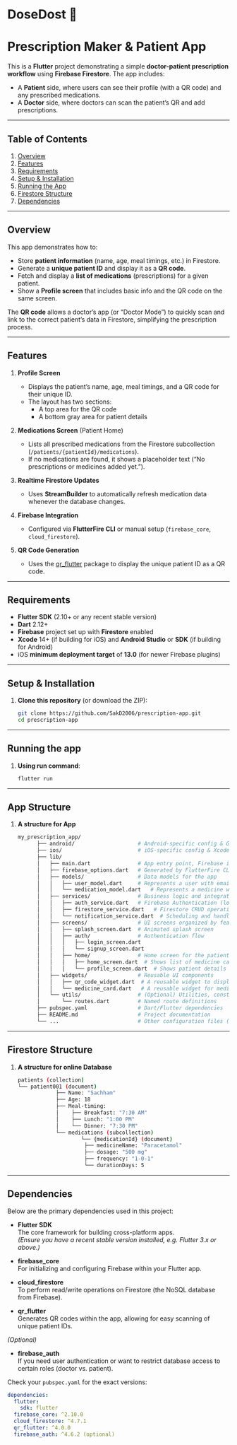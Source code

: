 # DoseDost 💊
# Prescription Maker & Patient App


This is a **Flutter** project demonstrating a simple **doctor-patient prescription workflow** using **Firebase Firestore**. The app includes:

- A **Patient** side, where users can see their profile (with a QR code) and any prescribed medications.
- A **Doctor** side, where doctors can scan the patient’s QR and add prescriptions.

---

## Table of Contents
1. [Overview](#overview)  
2. [Features](#features)
3. [Requirements](#requirements)  
4. [Setup & Installation](#setup--installation)  
5. [Running the App](#running-the-app)  
6. [Firestore Structure](#firestore-structure)  
7. [Dependencies](#dependencies)

---

## Overview

This app demonstrates how to:
- Store **patient information** (name, age, meal timings, etc.) in Firestore.
- Generate a **unique patient ID** and display it as a **QR code**.
- Fetch and display a **list of medications** (prescriptions) for a given patient.
- Show a **Profile screen** that includes basic info and the QR code on the same screen.

The **QR code** allows a doctor’s app (or “Doctor Mode”) to quickly scan and link to the correct patient’s data in Firestore, simplifying the prescription process.

---

## Features

1. **Profile Screen**  
   - Displays the patient’s name, age, meal timings, and a QR code for their unique ID.  
   - The layout has two sections:  
     - A top area for the QR code  
     - A bottom gray area for patient details  

2. **Medications Screen** (Patient Home)  
   - Lists all prescribed medications from the Firestore subcollection (`/patients/{patientId}/medications`).  
   - If no medications are found, it shows a placeholder text (“No prescriptions or medicines added yet.”).  

3. **Realtime Firestore Updates**  
   - Uses **StreamBuilder** to automatically refresh medication data whenever the database changes.  

4. **Firebase Integration**  
   - Configured via **FlutterFire CLI** or manual setup (`firebase_core`, `cloud_firestore`).  

5. **QR Code Generation**  
   - Uses the [qr_flutter](https://pub.dev/packages/qr_flutter) package to display the unique patient ID as a QR code.

---

## Requirements

- **Flutter SDK** (2.10+ or any recent stable version)
- **Dart** 2.12+
- **Firebase** project set up with **Firestore** enabled
- **Xcode** 14+ (if building for iOS) and **Android Studio** or **SDK** (if building for Android)
- iOS **minimum deployment target** of **13.0** (for newer Firebase plugins)

---

## Setup & Installation

1. **Clone this repository** (or download the ZIP):
   ```bash
   git clone https://github.com/SakD2006/prescription-app.git
   cd prescription-app

---

## Running the app
1. **Using run command**:
   ```bash
   flutter run

---

## App Structure
1. **A structure for App**
    ```bash
    my_prescription_app/
          ├── android/                    # Android-specific config & Gradle files
          ├── ios/                        # iOS-specific config & Xcode files
          ├── lib/
          │   ├── main.dart               # App entry point, Firebase initialization, routing
          │   ├── firebase_options.dart   # Generated by FlutterFire CLI (Firebase config)
          │   ├── models/                 # Data models for the app
          │   │   ├── user_model.dart     # Represents a user with email, age, meal timings, etc.
          │   │   └── medication_model.dart   # Represents a medicine with name, dosage, frequency, duration, etc.
          │   ├── services/               # Business logic and integration with Firebase/notifications
          │   │   ├── auth_service.dart   # Firebase Authentication (login,  signup, sign-out)
          │   │   ├── firestore_service.dart   # Firestore CRUD operations (fetch/add prescriptions)
          │   │   └── notification_service.dart  # Scheduling and handling notifications
          │   ├── screens/                # UI screens organized by feature
          │   │   ├── splash_screen.dart  # Animated splash screen
          │   │   ├── auth/               # Authentication flow
          │   │   │   ├── login_screen.dart
          │   │   │   └── signup_screen.dart
          │   │   ├── home/               # Home screen for the patient
          │   │   │   ├── home_screen.dart  # Shows list of medicine cards
          │   │   │   └── profile_screen.dart  # Shows patient details and embedded QR code
          │   ├── widgets/                # Reusable UI components
          │   │   ├── qr_code_widget.dart  # A reusable widget to display a QR code
          │   │   └── medicine_card.dart   # A reusable widget for medicine cards with a "taken" button
          │   └── utils/                  # (Optional) Utilities, constants, helper functions, etc.
          │       └── routes.dart         # Named route definitions
          ├── pubspec.yaml                # Dart/Flutter dependencies
          ├── README.md                   # Project documentation
          └── ...                         # Other configuration files (analysis_options.yaml, etc.)


---

## Firestore Structure
1. **A structure for online Database**
    ```bash
    patients (collection)
    └── patient001 (document)
                ├── Name: "Sachham"
                ├── Age: 18
                ├── Meal-timing:
                │    ├── Breakfast: "7:30 AM"
                │    ├── Lunch: "1:00 PM"
                │    └── Dinner: "7:30 PM"
                └── medications (subcollection)
                        └── {medicationId} (document)
                         ├── medicineName: "Paracetamol"
                         ├── dosage: "500 mg"
                         ├── frequency: "1-0-1"
                         └── durationDays: 5


---

## Dependencies

Below are the primary dependencies used in this project:

- **Flutter SDK**  
  The core framework for building cross-platform apps.  
  *(Ensure you have a recent stable version installed, e.g. Flutter 3.x or above.)*

- **firebase_core**  
  For initializing and configuring Firebase within your Flutter app.

- **cloud_firestore**  
  To perform read/write operations on Firestore (the NoSQL database from Firebase).

- **qr_flutter**  
  Generates QR codes within the app, allowing for easy scanning of unique patient IDs.

*(Optional)*

- **firebase_auth**  
  If you need user authentication or want to restrict database access to certain roles (doctor vs. patient).

Check your `pubspec.yaml` for the exact versions:
```yaml
dependencies:
  flutter:
    sdk: flutter
  firebase_core: ^2.10.0
  cloud_firestore: ^4.7.1
  qr_flutter: ^4.0.0
  firebase_auth: ^4.6.2 (optional)